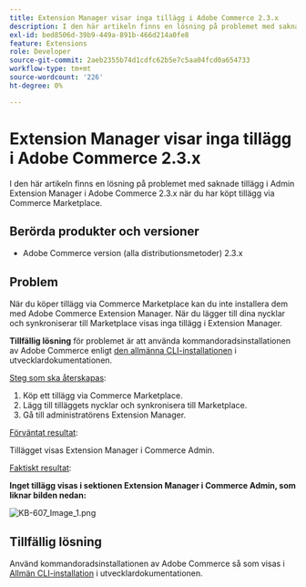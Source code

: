 ```yaml
---
title: Extension Manager visar inga tillägg i Adobe Commerce 2.3.x
description: I den här artikeln finns en lösning på problemet med saknade tillägg i Admin Extension Manager i Adobe Commerce 2.3.x när du har köpt tillägg via Commerce Marketplace.
exl-id: bed8506d-39b9-449a-891b-466d214a0fe8
feature: Extensions
role: Developer
source-git-commit: 2aeb2355b74d1cdfc62b5e7c5aa04fcd0a654733
workflow-type: tm+mt
source-wordcount: '226'
ht-degree: 0%

---
```


# Extension Manager visar inga tillägg i Adobe Commerce 2.3.x

I den här artikeln finns en lösning på problemet med saknade tillägg i Admin Extension Manager i Adobe Commerce 2.3.x när du har köpt tillägg via Commerce Marketplace.

## Berörda produkter och versioner

* Adobe Commerce version (alla distributionsmetoder) 2.3.x

## Problem

När du köper tillägg via Commerce Marketplace kan du inte installera dem med Adobe Commerce Extension Manager. När du lägger till dina nycklar och synkroniserar till Marketplace visas inga tillägg i Extension Manager.

**Tillfällig lösning** för problemet är att använda kommandoradsinstallationen av Adobe Commerce enligt [den allmänna CLI-installationen](https://experienceleague.adobe.com/sv/docs/commerce-operations/installation-guide/tutorials/extensions) i utvecklardokumentationen.

<u>Steg som ska återskapas</u>:

1. Köp ett tillägg via Commerce Marketplace.
1. Lägg till tilläggets nycklar och synkronisera till Marketplace.
1. Gå till administratörens Extension Manager.

<u>Förväntat resultat</u>:

Tillägget visas Extension Manager i Commerce Admin.

<u>Faktiskt resultat</u>:

**Inget tillägg visas i sektionen Extension Manager i Commerce Admin, som liknar bilden nedan:**


![KB-607_Image_1.png](assets/KB-607_Image_1.png)

## Tillfällig lösning

Använd kommandoradsinstallationen av Adobe Commerce så som visas i [Allmän CLI-installation](https://experienceleague.adobe.com/sv/docs/commerce-operations/installation-guide/tutorials/extensions) i utvecklardokumentationen.
